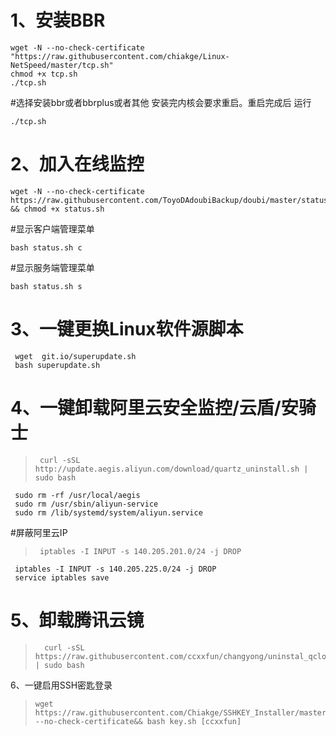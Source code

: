# 1、安装BBR

    wget -N --no-check-certificate "https://raw.githubusercontent.com/chiakge/Linux-NetSpeed/master/tcp.sh"
    chmod +x tcp.sh
    ./tcp.sh

#选择安装bbr或者bbrplus或者其他 安装完内核会要求重启。重启完成后 运行

    ./tcp.sh

# 2、加入在线监控

    wget -N --no-check-certificate https://raw.githubusercontent.com/ToyoDAdoubiBackup/doubi/master/status.sh && chmod +x status.sh

#显示客户端管理菜单

    bash status.sh c

#显示服务端管理菜单

    bash status.sh s
    
    
# 3、一键更换Linux软件源脚本
     wget  git.io/superupdate.sh
     bash superupdate.sh


# 4、一键卸载阿里云安全监控/云盾/安骑士
>      curl -sSL http://update.aegis.aliyun.com/download/quartz_uninstall.sh | sudo bash
     sudo rm -rf /usr/local/aegis
     sudo rm /usr/sbin/aliyun-service
     sudo rm /lib/systemd/system/aliyun.service


 #屏蔽阿里云IP
>      iptables -I INPUT -s 140.205.201.0/24 -j DROP
     iptables -I INPUT -s 140.205.225.0/24 -j DROP
     service iptables save
     
	 
#  5、卸载腾讯云镜
>       curl -sSL https://raw.githubusercontent.com/ccxxfun/changyong/uninstal_qcloud.sh | sudo bash


6、一键启用SSH密匙登录
>     wget https://raw.githubusercontent.com/Chiakge/SSHKEY_Installer/master/key.sh --no-check-certificate&& bash key.sh [ccxxfun]


